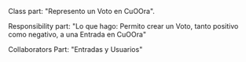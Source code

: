Class part:  "Represento un Voto en CuOOra".

Responsibility part: "Lo que hago:  Permito crear un Voto, tanto positivo como negativo, a una Entrada en CuOOra"

Collaborators Part: "Entradas y Usuarios"